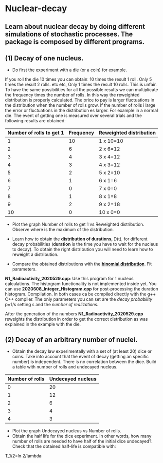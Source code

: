 # Nuclear-decay
## Learn about nuclear decay by doing different simulations of stochastic processes. The package is composed by different programs.

## (1) Decay of one nucleus.

- Do first the experiment with a die (or a coin) for example.

If you roll the die 10 times you can obtain: 10 times the result 1 roll. Only 5 times the result 2 rolls. etc etc, Only 1 times the result 10 rolls. This is unfair. To have the same possibilities for all the possible results we can multiplicate the frequency times the number of rolls. In this way the reweighted distribution is properly calculated. The price to pay is larger fluctuations in the distribution when the number of rolls grow. If the number of rolls i large the error or fluctuations in the distribution es larger. For example in a normal die. The event of getting one is measured over several trials and the following results are obtained:

| Number of rolls to get 1  |  Frequency     | Reweighted distribution |
|---------------------------|----------------|-------------------------|
|1                          |  10            |  1 x 10=10              |
|2                          |  6             |  2 x 6=12               |
|3                          |  4             |  3 x 4=12               |
|4                          |  3             |  4 x 3=12               |
|5                          |  2             |  5 x 2=10               |
|6                          |  1             |  6 x 1=6                |
|7                          |  0             |  7 x 0=0                |
|8                          |  1             |  8 x 1=8                |
|9                          |  2             |  9 x 2=18               |
|10                         |  0             |  10 x 0=0               |

- Plot the graph Number of rolls to get 1 vs Reweighted distribution. Observe where is the maximum of the distribution.

- Learn how to obtain the **distribution of durations**, D(t), for different decay probabilities (**duration** is the time you have to wait for the nucleus to decay). To obtain the right distribution you will need to learn how to reweight a distribution.
- Compare the obtained distributions with the **[binomial distribution](https://en.wikipedia.org/wiki/Binomial_distribution#:~:text=In%20probability%20theory%20and%20statistics,%2Fone%20(with%20probability%20p))**. Fit parameters.

**N1_Radioactivity_2020529.cpp**: Use this program for 1 nucleus calculations. The histogram functionality is not implemented inside yet. You can use **2020608_Integer_Histogram.cpp** for post-processing the duration histogram. Compilation. In both cases ca be compiled directly with the g++ C++ compiler. The only parameters you can set are the *decay probability* p=1/s setting s and the *number of realizations*.

After the generation of the numbers **N1_Radioactivity_2020529.cpp** reweights the distribution in order to get the correct distribution as was explained in the example with the die.


## (2) Decay of an arbitrary number of nuclei.

- Obtain the decay law experimentally with a set of (at least 20) dice or coins. Take into account that the event of decay (getting an specific number) is independent. There is no correlation between the dice. Build a table with number of rolls and undecayed nucleus.

| Number of rolls           |  Undecayed nucleus     |
|---------------------------|----------------|
|0                          |  20            |
|1                          |  12            |
|2                          |  6             |
|3                          |  4             |
|4                          |  3             |


- Plot the graph  Undecayed nucleus vs Number of rolls.
- Obtain the half life for the dice experiment. In other words, how many number of rolls are needed to have half of the initial dice undecayed?. Check that the obtained half-life is compatible with:

T_1/2=ln 2/lambda
